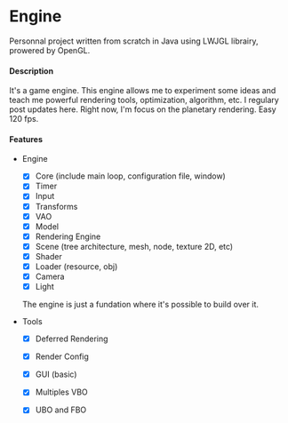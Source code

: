 # Engine

Personnal project written from scratch in Java using LWJGL librairy, prowered by OpenGL.

#### Description

It's a game engine. This engine allows me to experiment some ideas and teach me powerful rendering tools, optimization, algorithm, etc.
I regulary post updates here.
Right now, I'm focus on the planetary rendering. Easy 120 fps.


#### Features
- Engine
  - [x] Core (include main loop, configuration file, window)
  - [x] Timer
  - [x] Input
  - [x] Transforms
  - [x] VAO
  - [x] Model
  - [x] Rendering Engine
  - [x] Scene (tree architecture, mesh, node, texture 2D, etc)
  - [x] Shader
  - [x] Loader (resource, obj)
  - [x] Camera
  - [x] Light
  
  The engine is just a fundation where it's possible to build over it. 
  
- Tools
  - [x] Deferred Rendering
  - [x] Render Config
  - [x] GUI (basic)
  - [x] Multiples VBO
  - [x] UBO and FBO
  
  
  
  
